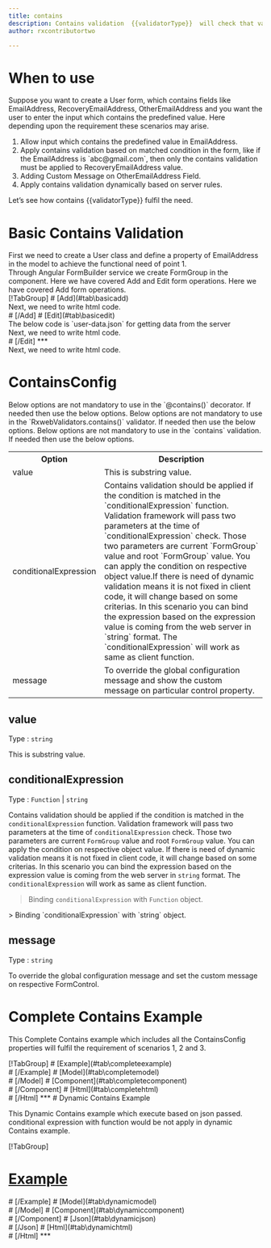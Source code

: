 ```yaml
---
title: contains  
description: Contains validation  {{validatorType}}  will check that value is in the input, It will not allow to enter input that not contains the predefined value.
author: rxcontributortwo

---
```

# When to use
Suppose you want to create a User form, which contains fields like EmailAddress, RecoveryEmailAddress, OtherEmailAddress and you want the user to enter the input which contains the predefined value. Here depending upon the requirement these scenarios may arise.
<ol>
	<li>Allow input which contains the predefined value in EmailAddress.</li>
	<li>Apply contains validation based on matched condition in the form, like if the EmailAddress is `abc@gmail.com`, then only the contains validation must be applied to RecoveryEmailAddress value.</li>
	<li>Adding Custom Message on OtherEmailAddress Field.</li>
	<data-scope scope="['decorator','validator']">
	<li>Apply contains validation dynamically based on server rules.</li>
	</data-scope>
</ol>
Let’s see how contains {{validatorType}} fulfil the need.

# Basic Contains Validation
<data-scope scope="['decorator']">
First we need to create a User class and define a property of EmailAddress in the model to achieve the functional need of point 1.
<div component="app-code" key="contains-add-model"></div> 
</data-scope>
Through Angular FormBuilder service we create FormGroup in the component.
<data-scope scope="['decorator']">
Here we have covered Add and Edit form operations. 
</data-scope>

<data-scope scope="['validator','template-driven']">
Here we have covered Add form operations. 
</data-scope> 

<data-scope scope="['decorator']">
<div component="app-tabs" key="basic-operations"></div>
[!TabGroup]
# [Add](#tab\basicadd)
<div component="app-code" key="contains-add-component"></div> 
Next, we need to write html code.
<div component="app-code" key="contains-add-html"></div> 
<div component="app-example-runner" ref-component="app-contains-add"></div>
# [/Add]
# [Edit](#tab\basicedit)
<div component="app-code" key="contains-edit-component"></div>
The below code is `user-data.json` for getting data from the server 
<div component="app-code" key="contains-edit-json"></div> 
Next, we need to write html code.
<div component="app-code" key="contains-edit-html"></div> 
<div component="app-example-runner" ref-component="app-contains-edit"></div>
# [/Edit]
***
</data-scope>

<data-scope scope="['validator','template-driven']">
<div component="app-code" key="contains-add-component"></div> 
Next, we need to write html code.
<div component="app-code" key="contains-add-html"></div> 
<div component="app-example-runner" ref-component="app-contains-add"></div>
</data-scope>

# ContainsConfig 
<data-scope scope="['decorator']">
Below options are not mandatory to use in the `@contains()` decorator. If needed then use the below options.
</data-scope>
<data-scope scope="['validator']">
Below options are not mandatory to use in the `RxwebValidators.contains()` validator. If needed then use the below options.
</data-scope>
<data-scope scope="['template-driven']">
Below options are not mandatory to use in the `contains` validation. If needed then use the below options.
</data-scope>

<table class="table table-bordered table-striped">
<tr><th>Option</th><th>Description</th></tr>
<tr><td><a (click)='scrollTo("#value")' title="value">value</a></td><td>This is substring value.</td></tr>
<tr><td><a  (click)='scrollTo("#conditionalExpression")' title="conditionalExpression">conditionalExpression</a></td><td>Contains validation should be applied if the condition is matched in the `conditionalExpression` function. Validation framework will pass two parameters at the time of `conditionalExpression` check. Those two parameters are current `FormGroup` value and root `FormGroup` value. You can apply the condition on respective object value.If there is need of dynamic validation means it is not fixed in client code, it will change based on some criterias. In this scenario you can bind the expression based on the expression value is coming from the web server in `string` format. The `conditionalExpression` will work as same as client function.</td></tr>
<tr><td><a   (click)='scrollTo("#message")' title="message">message</a></td><td>To override the global configuration message and show the custom message on particular control property.</td></tr>
</table>

## value 
Type :  `string` 

This is substring value.

<div component="app-code" key="contains-valueExample-model"></div> 
<div component="app-example-runner" ref-component="app-contains-value" title="contains decorators with value" key="value"></div>

## conditionalExpression 
Type :  `Function`  |  `string` 

Contains validation should be applied if the condition is matched in the `conditionalExpression` function. Validation framework will pass two parameters at the time of `conditionalExpression` check. Those two parameters are current `FormGroup` value and root `FormGroup` value. You can apply the condition on respective object value.
If there is need of dynamic validation means it is not fixed in client code, it will change based on some criterias. In this scenario you can bind the expression based on the expression value is coming from the web server in `string` format. The `conditionalExpression` will work as same as client function.

> Binding `conditionalExpression` with `Function` object.
<div component="app-code" key="contains-conditionalExpressionExampleFunction-model"></div> 
> Binding `conditionalExpression` with `string` object.
<div component="app-code" key="contains-conditionalExpressionExampleString-model"></div> 

<div component="app-example-runner" ref-component="app-contains-conditionalExpression" title="contains decorators with conditionalExpression" key="conditionalExpression"></div>

## message 
Type :  `string` 

To override the global configuration message and set the custom message on respective FormControl.

<div component="app-code" key="contains-messageExample-model"></div> 
<div component="app-example-runner" ref-component="app-contains-message" title="contains decorators with message" key="message"></div>

# Complete Contains Example

This Complete Contains example which includes all the ContainsConfig properties will fulfil the requirement of scenarios 1, 2 and 3.

<div component="app-tabs" key="complete"></div>
[!TabGroup]
# [Example](#tab\completeexample)
<div component="app-example-runner" ref-component="app-contains-complete"></div>
# [/Example]
<data-scope scope="['decorator']">
# [Model](#tab\completemodel)
<div component="app-code" key="contains-complete-model"></div> 
# [/Model]
</data-scope>
# [Component](#tab\completecomponent)
<div component="app-code" key="contains-complete-component"></div> 
# [/Component]
# [Html](#tab\completehtml)
<div component="app-code" key="contains-complete-html"></div>
# [/Html]
***

<data-scope scope="['decorator','validator']">
# Dynamic Contains Example

This Dynamic Contains example which execute based on json passed. conditional expression with function would be not apply in dynamic Contains example. 

<div component="app-tabs" key="dynamic"></div>

[!TabGroup]
# [Example](#tab\dynamicexample)
<div component="app-example-runner" ref-component="app-contains-dynamic"></div>
# [/Example]
<data-scope scope="['decorator']">
# [Model](#tab\dynamicmodel)
<div component="app-code" key="contains-dynamic-model"></div>
# [/Model]
</data-scope>
# [Component](#tab\dynamiccomponent)
<div component="app-code" key="contains-dynamic-component"></div>
# [/Component]
# [Json](#tab\dynamicjson)
<div component="app-code" key="contains-dynamic-json"></div>
# [/Json]
# [Html](#tab\dynamichtml)
<div component="app-code" key="contains-dynamic-html"></div>
# [/Html]
***
</data-scope>